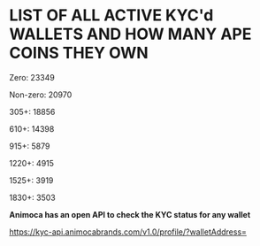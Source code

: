 # LIST OF ALL ACTIVE KYC'd WALLETS AND HOW MANY APE COINS THEY OWN

Zero: 23349

Non-zero: 20970

305+: 18856

610+: 14398

915+: 5879

1220+: 4915

1525+: 3919

1830+: 3503

**Animoca has an open API to check the KYC status for any wallet**

https://kyc-api.animocabrands.com/v1.0/profile/?walletAddress=